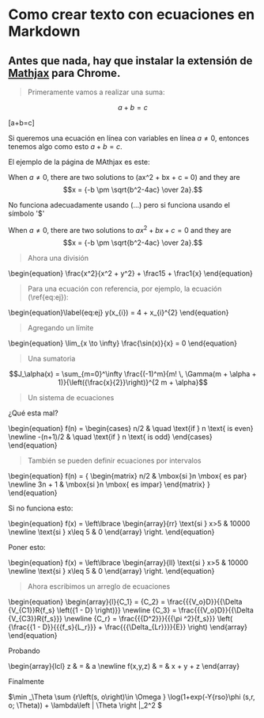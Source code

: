 # Como crear texto con ecuaciones en Markdown

## Antes que nada, hay que instalar la extensión de [Mathjax](https://chrome.google.com/webstore/detail/mathjax-plugin-for-github/ioemnmodlmafdkllaclgeombjnmnbima/related) para  Chrome.

>Primeramente vamos a realizar una suma:

$$a+b=c$$

\[a+b=c\]

Si queremos una ecuación en línea con variables en línea  $a \ne 0$, entonces tenemos algo como esto $a + b = c$.

El ejemplo de la página de MAthjax es este:

When $a \ne 0$, there are two solutions to \(ax^2 + bx + c = 0\) and they are
$$x = {-b \pm \sqrt{b^2-4ac} \over 2a}.$$

No funciona adecuadamente usando \(...\) pero si funciona usando el símbolo '$'

When $a \ne 0$, there are two solutions to $ax^2 + bx + c = 0$ and they are
$$x = {-b \pm \sqrt{b^2-4ac} \over 2a}.$$

>Ahora una división

\begin{equation}
\frac{x^2}{x^2 + y^2} + \frac15 + \frac1{x}
\end{equation}

>Para una ecuación con referencia, por ejemplo, la ecuación (\ref{eq:ej}):

\begin{equation}\label{eq:ej}
y(x_{i}) = 4 + x_{i}^{2}
\end{equation}

>Agregando un límite

\begin{equation}
\lim_{x \to \infty} \frac{\sin(x)}{x} = 0
\end{equation}


>Una sumatoria

$$J_\alpha(x) = \sum_{m=0}^\infty \frac{(-1)^m}{m! \, \Gamma(m + \alpha + 1)}{\left({\frac{x}{2}}\right)}^{2 m + \alpha}$$

>Un sistema de ecuaciones

¿Qué esta mal?

\begin{equation}
f(n) =
  \begin{cases}
    n/2       & \quad \text{if } n \text{ is even} \newline
    -(n+1)/2  & \quad \text{if } n \text{ is odd}
  \end{cases}
\end{equation}

>También se pueden definir ecuaciones por intervalos

\begin{equation}
f(n) = {
  \begin{matrix} 
  n/2 & \mbox{si }n \mbox{ es par} \newline 
  3n + 1 & \mbox{si }n \mbox{ es impar} 
  \end{matrix} 
  }
\end{equation}

Si no funciona esto:

\begin{equation}
f(x) = \left\lbrace
\begin{array}{rr}
\text{si } x>5 & 10000 \newline
\text{si } x\leq 5 & 0
\end{array}
\right.
\end{equation}


Poner esto:

\begin{equation}
f(x) = \left\lbrace
\begin{array}{ll}
\text{si } x>5 & 10000 \newline
\text{si } x\leq 5 & 0
\end{array}
\right.
\end{equation}


>Ahora escribimos un arreglo de ecuaciones

\begin{equation}
\begin{array}{l}{C_1} = {C_2} = \frac{{{V_o}D}}{{\Delta {V_{C1}}R{f_s} \left({1 - D} \right)}} \newline {C_3} = \frac{{{V_o}D}}{{\Delta {V_{C3}}R{f_s}}} \newline {C_r} = \frac{{{D^2}}}{{{\pi ^2}{f_s}}} \left( {\frac{{1 - D}}{{{f_s}{L_r}}} + \frac{{{\Delta_{Lr}}}}{E}} \right) \end{array}
\end{equation}


Probando

\begin{array}{lcl} z & = & a \newline f(x,y,z) & = & x + y + z \end{array}

Finalmente

$\min _\Theta \sum {r\left(s, o\right)\in \Omega } \log(1+exp(-Y{rso}\phi (s,r, o; \Theta)) + \lambda\left | \Theta \right |_2^2 $
